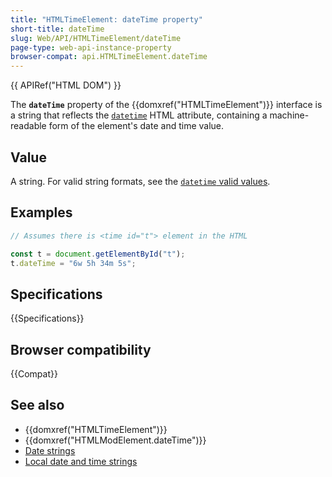 ```yaml
---
title: "HTMLTimeElement: dateTime property"
short-title: dateTime
slug: Web/API/HTMLTimeElement/dateTime
page-type: web-api-instance-property
browser-compat: api.HTMLTimeElement.dateTime
---
```


{{ APIRef("HTML DOM") }}

The
**`dateTime`**
property of the {{domxref("HTMLTimeElement")}} interface is a string that reflects the [`datetime`](/en-US/docs/Web/HTML/Reference/Elements/time#datetime) HTML attribute, containing a machine-readable form of the element's date and
time value.

## Value

A string. For valid string formats, see the [`datetime` valid values](/en-US/docs/Web/HTML/Reference/Elements/time#valid_datetime_values).

## Examples

```js
// Assumes there is <time id="t"> element in the HTML

const t = document.getElementById("t");
t.dateTime = "6w 5h 34m 5s";
```

## Specifications

{{Specifications}}

## Browser compatibility

{{Compat}}

## See also

- {{domxref("HTMLTimeElement")}}
- {{domxref("HTMLModElement.dateTime")}}
- [Date strings](/en-US/docs/Web/HTML/Date_and_time_formats#date_strings)
- [Local date and time strings](/en-US/docs/Web/HTML/Date_and_time_formats#local_date_and_time_strings)
